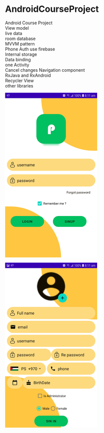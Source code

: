 # AndroidCourseProject
Android Course Project</br>
View model </br>
live data </br>
room database </br>
MVVM pattern </br>
Phone Auth use firebase</br>
Internal storage</br>
Data binding</br>
one Activity</br>Cancel changes
Navigation component</br>
RxJava and RxAndroid</br>
Recycler View</br>
other libraries</br>

<img align="center" src="https://github.com/youssef2050/AndroidCourseProject/blob/master/images/login.jpg" width="300px"></br>
</br>
<img align="center" src="https://github.com/youssef2050/AndroidCourseProject/blob/master/images/sinup.jpg" width="300px">
